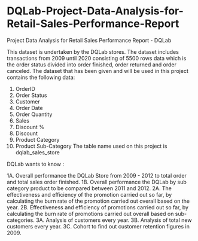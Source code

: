 # DQLab-Project-Data-Analysis-for-Retail-Sales-Performance-Report
Project Data Analysis for Retail Sales Performance Report - DQLab 

This dataset is undertaken by the DQLab stores. The dataset  includes transactions from 2009 until 2020 consisting of 5500 rows data which is the order status divided into order finished, order returned and order canceled. 
The dataset that has been given and will be used in this project contains the following data:
  1. OrderID
  2. Order Status
  3. Customer
  4. Order Date
  5. Order Quantity
  6. Sales
  7. Discount %
  8. Discount
  9. Product Category
  10. Product Sub-Category
The table name used on this project is dqlab_sales_store

DQLab wants to know :

  1A. Overall performance the DQLab Store from 2009 - 2012 to total order and total sales order finished.
  1B. Overall performance the DQLab by sub category product to be compared between 2011 and 2012.
  2A. The effectiveness and efficiency of the promotion carried out so far, by calculating the burn rate of the promotion carried out overall based on the year.
  2B. Effectiveness and efficiency of promotions carried out so far, by calculating the burn rate of promotions carried out overall based on sub-categories.
  3A. Analysis of customers every year.
  3B. Analysis of total new customers every year.
  3C. Cohort to find out customer retention figures in 2009.
